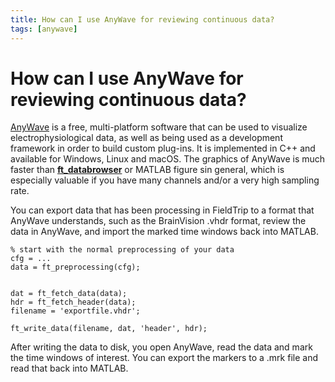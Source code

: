 ```yaml
---
title: How can I use AnyWave for reviewing continuous data?
tags: [anywave]
---
```


# How can I use AnyWave for reviewing continuous data?

[AnyWave](http://meg.univ-amu.fr/wiki/AnyWave) is a free, multi-platform software that can be used to visualize electrophysiological data, as well as being used as a development framework in order to build custom plug-ins. It is implemented in C++ and available for Windows, Linux and macOS. The graphics of AnyWave is much faster than **[ft_databrowser](https://github.com/fieldtrip/fieldtrip/blob/release/ft_databrowser.m)** or MATLAB figure sin general, which is especially valuable if you have many channels and/or a very high sampling rate.

You can export data that has been processing in FieldTrip to a format that AnyWave understands, such as the BrainVision .vhdr format, review the data in AnyWave, and import the marked time windows back into MATLAB.

    % start with the normal preprocessing of your data
    cfg = ...
    data = ft_preprocessing(cfg);


    dat = ft_fetch_data(data);
    hdr = ft_fetch_header(data);
    filename = 'exportfile.vhdr';

    ft_write_data(filename, dat, 'header', hdr);

After writing the data to disk, you open AnyWave, read the data and mark the time windows of interest. You can export the markers to a .mrk file and read that back into MATLAB.
